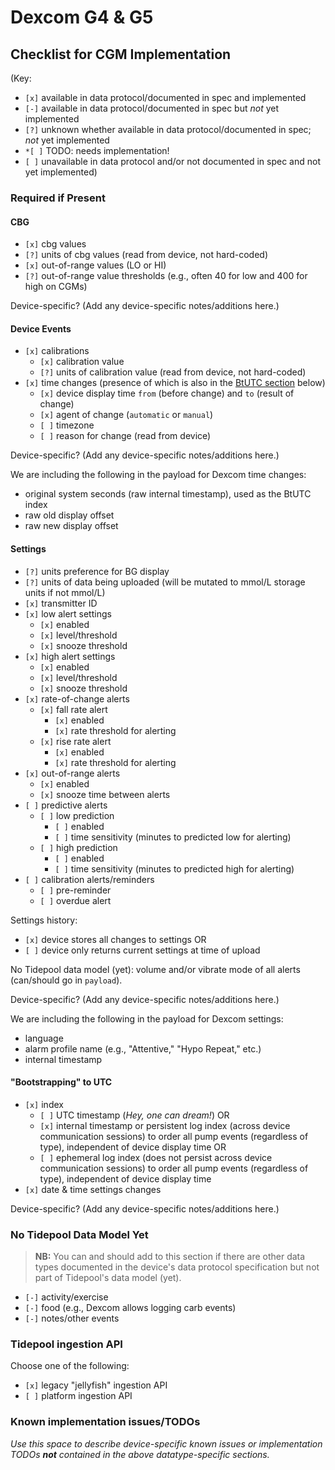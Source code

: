 # Dexcom G4 & G5

## Checklist for CGM Implementation

(Key:

 - `[x]` available in data protocol/documented in spec and implemented
 - `[-]` available in data protocol/documented in spec but *not* yet implemented
 - `[?]` unknown whether available in data protocol/documented in spec; *not* yet implemented
 - `*[ ]` TODO: needs implementation!
 - `[ ]` unavailable in data protocol and/or not documented in spec and not yet implemented)

### Required if Present

#### CBG

  - `[x]` cbg values
  - `[?]` units of cbg values (read from device, not hard-coded)
  - `[x]` out-of-range values (LO or HI)
  - `[?]` out-of-range value thresholds (e.g., often 40 for low and 400 for high on CGMs)

Device-specific? (Add any device-specific notes/additions here.)

#### Device Events
  - `[x]` calibrations
    - `[x]` calibration value
    - `[?]` units of calibration value (read from device, not hard-coded)
  - `[x]` time changes (presence of which is also in the [BtUTC section](#bootstrapping-to-utc) below)
    - `[x]` device display time `from` (before change) and `to` (result of change)
    - `[x]` agent of change (`automatic` or `manual`)
    - `[ ]` timezone
    - `[ ]` reason for change (read from device)

Device-specific? (Add any device-specific notes/additions here.)

We are including the following in the payload for Dexcom time changes:

  - original system seconds (raw internal timestamp), used as the BtUTC index
  - raw old display offset
  - raw new display offset

#### Settings

  - `[?]` units preference for BG display
  - `[?]` units of data being uploaded (will be mutated to mmol/L storage units if not mmol/L)
  - `[x]` transmitter ID
  - `[x]` low alert settings
    - `[x]` enabled
    - `[x]` level/threshold
    - `[x]` snooze threshold
  - `[x]` high alert settings
    - `[x]` enabled
    - `[x]` level/threshold
    - `[x]` snooze threshold
  - `[x]` rate-of-change alerts
    - `[x]` fall rate alert
        - `[x]` enabled
        - `[x]` rate threshold for alerting
    - `[x]` rise rate alert
        - `[x]` enabled
        - `[x]` rate threshold for alerting
  - `[x]` out-of-range alerts
    - `[x]` enabled
    - `[x]` snooze time between alerts
  - `[ ]` predictive alerts
    - `[ ]` low prediction
        - `[ ]` enabled
        - `[ ]` time sensitivity (minutes to predicted low for alerting)
    - `[ ]` high prediction
        - `[ ]` enabled
        - `[ ]` time sensitivity (minutes to predicted high for alerting)
  - `[ ]` calibration alerts/reminders
    - `[ ]` pre-reminder
    - `[ ]` overdue alert

Settings history:

  - `[x]` device stores all changes to settings OR
  - `[ ]` device only returns current settings at time of upload

No Tidepool data model (yet): volume and/or vibrate mode of all alerts (can/should go in `payload`).

Device-specific? (Add any device-specific notes/additions here.)

We are including the following in the payload for Dexcom settings:

  - language
  - alarm profile name (e.g., "Attentive," "Hypo Repeat," etc.)
  - internal timestamp

#### "Bootstrapping" to UTC

  - `[x]` index
    - `[ ]` UTC timestamp (*Hey, one can dream!*) OR
    - `[x]` internal timestamp or persistent log index (across device communication sessions) to order all pump events (regardless of type), independent of device display time OR
    - `[ ]` ephemeral log index (does not persist across device communication sessions) to order all pump events (regardless of type), independent of device display time
  - `[x]` date & time settings changes

Device-specific? (Add any device-specific notes/additions here.)

### No Tidepool Data Model Yet

> **NB:** You can and should add to this section if there are other data types documented in the device's data protocol specification but not part of Tidepool's data model (yet).

  - `[-]` activity/exercise
  - `[-]` food (e.g., Dexcom allows logging carb events)
  - `[-]` notes/other events

### Tidepool ingestion API

Choose one of the following:

  - `[x]` legacy "jellyfish" ingestion API
  - `[ ]` platform ingestion API

### Known implementation issues/TODOs

*Use this space to describe device-specific known issues or implementation TODOs **not** contained in the above datatype-specific sections.*
